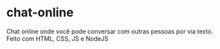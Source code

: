 # chat-online
 Chat online onde você pode conversar com outras pessoas por via texto. Feito com HTML, CSS, JS e NodeJS
